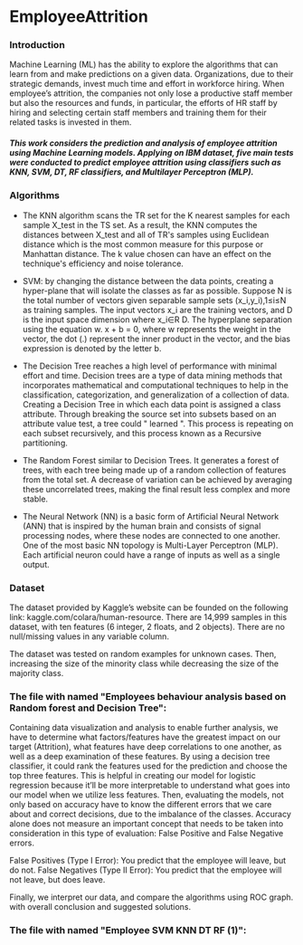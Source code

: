 # EmployeeAttrition

### Introduction
Machine Learning (ML) has the ability to explore the algorithms that can learn from and make predictions on a given data. Organizations, due to their strategic demands, invest much time and effort in workforce hiring. When employee’s attrition, the companies not only lose a productive staff member but also the resources and funds, in particular, the efforts of HR staff by hiring and selecting certain staff members and training them for their related tasks is invested in them. 

##### This work considers the prediction and analysis of employee attrition using Machine Learning models. Applying on IBM dataset, five main tests were conducted to predict employee attrition using classifiers such as KNN, SVM, DT, RF classifiers, and Multilayer Perceptron (MLP). 

### Algorithms
* The KNN algorithm scans the TR set for the K nearest samples for each sample X_test in the TS set. As a result, the KNN computes the distances between X_test and all of TR's samples using Euclidean distance which is the most common measure for this purpose or Manhattan distance. The k value chosen can have an effect on the technique's efficiency and noise tolerance.

* SVM: by changing the distance between the data points, creating a hyper-plane that will isolate the classes as far as possible. Suppose N is the total number of vectors given separable sample sets (x_i,y_i),1≤i≤N as training samples. The input vectors x_i are the training vectors, and D is the input space dimension where x_i∈R D. The hyperplane separation using the equation w. x + b = 0, where w represents the weight in the vector, the dot (.) represent the inner product in the vector, and the bias expression is denoted by the letter b.
* The Decision Tree reaches a high level of performance with minimal effort and time. Decision trees are a type of data mining methods that incorporates mathematical and computational techniques to help in the classification, categorization, and generalization of a collection of data. Creating  a Decision Tree in which each data point is assigned a class attribute. Through breaking the source set into subsets based on an attribute value test, a tree could " learned ". This process is repeating on each subset recursively, and this process known as a Recursive partitioning.
* The Random Forest similar to Decision Trees. It generates a forest of trees, with each tree being made up of a random collection of features from the total set. A decrease of variation can be achieved by averaging these uncorrelated trees, making the final result less complex and more stable. 
* The Neural Network (NN) is a basic form of Artificial Neural Network (ANN) that is inspired by the human brain and consists of signal processing nodes, where these nodes are connected to one another. One of the most basic NN topology is Multi-Layer Perceptron (MLP). Each artificial neuron could have a range of inputs as well as a single output.
 
### Dataset
The dataset provided by Kaggle’s website can be founded on the following link:  kaggle.com/colara/human-resource.
There are 14,999 samples in this dataset, with ten features (6 integer, 2 floats, and 2 objects). There are no null/missing values in any variable column.

The dataset was tested on random examples for unknown cases. Then, increasing the size of the minority class while decreasing the size of the majority class. 

### The file with named "Employees behaviour analysis based on Random forest and Decision Tree":
Containing data visualization and analysis to enable further analysis, we have to determine what factors/features have the greatest impact on our target (Attrition), what features have deep correlations to one another, as well as a deep examination of these features. By using a decision tree classifier, it could rank the features used for the prediction and choose the top three features. This is helpful in creating our model for logistic regression because it’ll be more interpretable to understand what goes into our model when we utilize less features.
Then, evaluating the models, not only based on accuracy have to know the different errors that we care about and correct decisions, due to the imbalance of the classes. Accuracy alone does not measure an important concept that needs to be taken into consideration in this type of evaluation: False Positive and False Negative errors. 

False Positives (Type I Error): You predict that the employee will leave, but do not.
False Negatives (Type II Error): You predict that the employee will not leave, but does leave.

Finally, we interpret our data, and compare the algorithms using ROC graph. with overall conclusion and suggested solutions.

### The file with named "Employee  SVM KNN DT RF (1)":




